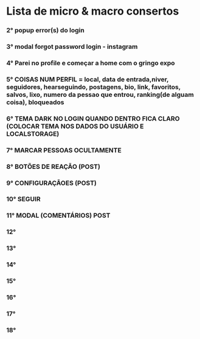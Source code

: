 # Lista de micro & macro consertos

<!-- ### 1° illustração de login -->
### 2° popup error(s) do login
### 3° modal forgot password login - instagram
### 4° Parei no profile e começar a home com o gringo expo
### 5° COISAS NUM PERFIL = local, data de entrada,niver,  seguidores, hearseguindo, postagens, bio, link, favoritos, salvos, lixo, numero da pessao que entrou, ranking(de alguam coisa), bloqueados
### 6° TEMA DARK NO LOGIN QUANDO DENTRO FICA CLARO (COLOCAR TEMA NOS DADOS DO USUÁRIO E LOCALSTORAGE)
### 7° MARCAR PESSOAS OCULTAMENTE
### 8° BOTÕES DE REAÇÃO (POST)
### 9° CONFIGURAÇÃOES (POST)
### 10° SEGUIR
### 11° MODAL (COMENTÁRIOS) POST
### 12° 
### 13° 
### 14° 
### 15° 
### 16° 
### 17° 
### 18° 

